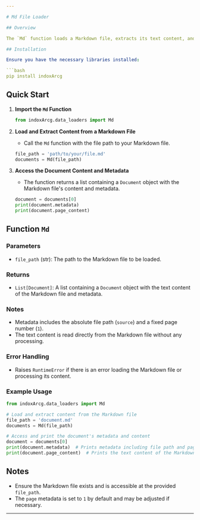 ```yaml
---

# Md File Loader

## Overview

The `Md` function loads a Markdown file, extracts its text content, and returns it as a `Document` object with associated metadata. This function is useful for processing Markdown documents, making their content easily accessible for further analysis or storage.

## Installation

Ensure you have the necessary libraries installed:

```bash
pip install indoxArcg
```

## Quick Start

1. **Import the `Md` Function**

   ```python
   from indoxArcg.data_loaders import Md
   ```

2. **Load and Extract Content from a Markdown File**

   - Call the `Md` function with the file path to your Markdown file.

   ```python
   file_path = 'path/to/your/file.md'
   documents = Md(file_path)
   ```

3. **Access the Document Content and Metadata**

   - The function returns a list containing a `Document` object with the Markdown file's content and metadata.

   ```python
   document = documents[0]
   print(document.metadata)
   print(document.page_content)
   ```

## Function `Md`

### Parameters

- `file_path` (str): The path to the Markdown file to be loaded.

### Returns

- `List[Document]`: A list containing a `Document` object with the text content of the Markdown file and metadata.

### Notes

- Metadata includes the absolute file path (`source`) and a fixed page number (`1`).
- The text content is read directly from the Markdown file without any processing.

### Error Handling

- Raises `RuntimeError` if there is an error loading the Markdown file or processing its content.

### Example Usage

```python
from indoxArcg.data_loaders import Md

# Load and extract content from the Markdown file
file_path = 'document.md'
documents = Md(file_path)

# Access and print the document's metadata and content
document = documents[0]
print(document.metadata)  # Prints metadata including file path and page number
print(document.page_content)  # Prints the text content of the Markdown file
```

## Notes

- Ensure the Markdown file exists and is accessible at the provided `file_path`.
- The `page` metadata is set to `1` by default and may be adjusted if necessary.

---
```

